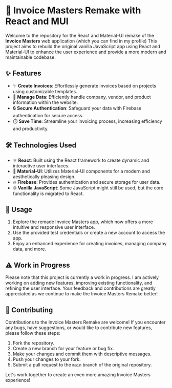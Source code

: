 # 🧾 Invoice Masters Remake with React and MUI

Welcome to the repository for the React and Material-UI remake of the **Invoice Masters** web application (which you can find in my profile) This project aims to rebuild the original vanilla JavaScript app using React and Material-UI to enhance the user experience and provide a more modern and maintainable codebase.

## ✨ Features

- ✨ **Create Invoices**: Effortlessly generate invoices based on projects using customizable templates.
- 🏢 **Manage Data**: Efficiently handle company, vendor, and product information within the website.
- 🔒 **Secure Authentication**: Safeguard your data with Firebase authentication for secure access.
- ⏱️ **Save Time**: Streamline your invoicing process, increasing efficiency and productivity.

## 🛠️ Technologies Used

- ⚛️ **React**: Built using the React framework to create dynamic and interactive user interfaces.
- 💅 **Material-UI**: Utilizes Material-UI components for a modern and aesthetically pleasing design.
- 🔥 **Firebase**: Provides authentication and secure storage for user data.
- 🌐 **Vanilla JavaScript**: Some JavaScript might still be used, but the core functionality is migrated to React.

## 🎈 Usage

1. Explore the remade Invoice Masters app, which now offers a more intuitive and responsive user interface.
2. Use the provided test credentials or create a new account to access the app.
3. Enjoy an enhanced experience for creating invoices, managing company data, and more.

## ⚠️ Work in Progress

Please note that this project is currently a work in progress. I am actively working on adding new features, improving existing functionality, and refining the user interface. Your feedback and contributions are greatly appreciated as we continue to make the Invoice Masters Remake better!

## 🤝 Contributing

Contributions to the Invoice Masters Remake are welcome! If you encounter any bugs, have suggestions, or would like to contribute new features, please follow these steps:

1. Fork the repository.
2. Create a new branch for your feature or bug fix.
3. Make your changes and commit them with descriptive messages.
4. Push your changes to your fork.
5. Submit a pull request to the `main` branch of the original repository.

Let's work together to create an even more amazing Invoice Masters experience!

